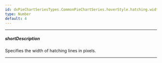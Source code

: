 ```yaml
---
id: dxPieChartSeriesTypes.CommonPieChartSeries.hoverStyle.hatching.width
type: Number
default: 4
---
```

---
##### shortDescription
Specifies the width of hatching lines in pixels.

---

